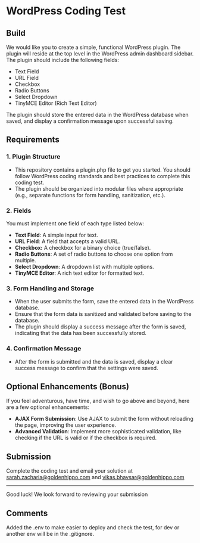 # WordPress Coding Test

## Build
We would like you to create a simple, functional WordPress plugin. The plugin will reside at the top level in the WordPress admin dashboard sidebar. The plugin should include the following fields:

- Text Field
- URL Field
- Checkbox
- Radio Buttons
- Select Dropdown
- TinyMCE Editor (Rich Text Editor)

The plugin should store the entered data in the WordPress database when saved, and display a confirmation message upon successful saving.

## Requirements
### 1. Plugin Structure
- This repository contains a plugin.php file to get you started. You should follow WordPress coding standards and best practices to complete this coding test.
- The plugin should be organized into modular files where appropriate (e.g., separate functions for form handling, sanitization, etc.).

### 2. Fields
You must implement one field of each type listed below:
- **Text Field**: A simple input for text.
- **URL Field**: A field that accepts a valid URL.
- **Checkbox:** A checkbox for a binary choice (true/false).
- **Radio Buttons**: A set of radio buttons to choose one option from multiple.
- **Select Dropdown**: A dropdown list with multiple options.
- **TinyMCE Editor**: A rich text editor for formatted text.

### 3. Form Handling and Storage
- When the user submits the form, save the entered data in the WordPress database.
- Ensure that the form data is sanitized and validated before saving to the database.
- The plugin should display a success message after the form is saved, indicating that the data has been successfully stored.

### 4. Confirmation Message
- After the form is submitted and the data is saved, display a clear success message to confirm that the settings were saved.

## Optional Enhancements (Bonus)
If you feel adventurous, have time, and wish to go above and beyond, here are a few optional enhancements:
- **AJAX Form Submission**: Use AJAX to submit the form without reloading the page, improving the user experience.
- **Advanced Validation**: Implement more sophisticated validation, like checking if the URL is valid or if the checkbox is required.

## Submission
Complete the coding test and email your solution at sarah.zacharia@goldenhippo.com and vikas.bhavsar@goldenhippo.com

---

Good luck! We look forward to reviewing your submission


## Comments
Added the .env to make easier to deploy and check the test, for dev or another env will be in the .gitignore.

